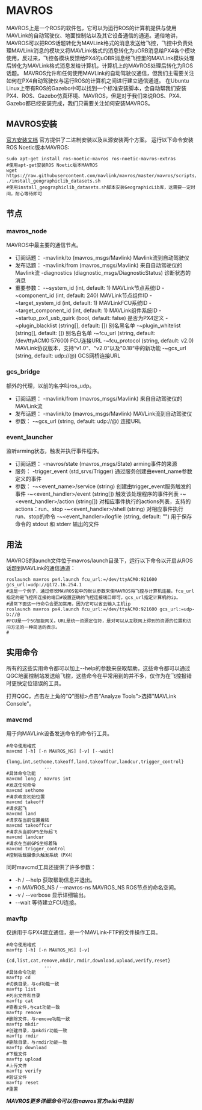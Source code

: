 # MAVROS
MAVROS上是一个ROS的软件包，它可以为运行ROS的计算机提供与使用MAVLink的自动驾驶仪、地面控制站以及其它设备通信的通道。通俗地讲，MAVROS可以把ROS话题转化为MAVLink格式的消息发送给飞控，飞控中负责处理MAVLink消息的模块又将MAVLink格式的消息转化为uORB消息给PX4各个模块使用，反过来，飞控各模块反馈给PX4的uOBR消息经飞控里的MAVLink模块处理后转化为MAVLink格式消息发给计算机，计算机上的MAVROS处理后转化为ROS话题。
MAVROS允许和任何使用MAVLink的自动驾驶仪通信，但我们主需要关注如何在PX4自动驾驶仪与运行ROS的计算机之间进行建立通信通道。
在Ubuntu Linux上带有ROS的Gazebo中可以找到一个标准安装脚本，会自动帮我们安装PX4、ROS、Gazebo仿真环境、MAVROS，但是对于我们来说ROS、PX4、Gazebo都已经安装完成，我们只需要关注如何安装MAVROS。
## MAVROS安装
[官方安装文档](https://github.com/mavlink/mavros/blob/master/mavros/README.md#installation)
官方提供了二进制安装以及从源安装两个方案。
运行以下命令安装ROS Noetic版本MAVROS:
```shell
sudo apt-get install ros-noetic-mavros ros-noetic-mavros-extras
#使用apt-get安装ROS Noetic版本MAVROS
wget https://raw.githubusercontent.com/mavlink/mavros/master/mavros/scripts/install_geographiclib_datasets.sh
./install_geographiclib_datasets.sh
#使用install_geographiclib_datasets.sh脚本安装GeographicLib库，这需要一定时间，耐心等待即可
```
## 节点
### mavros_node
MAVROS中最主要的通信节点。
* 订阅话题：
-mavlink/to (mavros_msgs/Mavlink) Mavlink流到自动驾驶仪
* 发布话题：
-mavlink/from (mavros_msgs/Mavlink) 来自自动驾驶仪的Mavlink流
-diagnostics (diagnostic_msgs/DiagnosticStatus) 诊断状态的消息
* 重要参数：
-~system_id (int, default: 1) MAVLink节点系统ID
-~component_id (int, default: 240) MAVLink节点组件ID
-~target_system_id (int, default: 1) MAVLinkFCU系统ID
-~target_component_id (int, default: 1) MAVLink组件系统ID
-~startup_px4_usb_quirk (bool, default: false) 是否为PX4定义
-~plugin_blacklist (string[], default: []) 别名黑名单
-~plugin_whitelist (string[], default: []) 别名白名单
-~fcu_url (string, default: /dev/ttyACM0:57600) FCU连接URL
-~fcu_protocol (string, default: v2.0) MAVLink协议版本，支持“v1.0"、"v2.0"以及"0.18“中的新功能
-~gcs_url (string, default: udp://@) GCS网桥连接URL
### gcs_bridge
额外的代理，以前的名字叫ros_udp。
* 订阅话题：
-mavlink/from (mavros_msgs/Mavlink) 来自自动驾驶仪的MAVLink流
* 发布话题：
-mavlink/to (mavros_msgs/Mavlink) MAVLink流到自动驾驶仪
* 参数：
-~gcs_url (string, default: udp://@) 连接URL
### event_launcher
监听arming状态，触发并执行事件程序。
* 订阅话题：
-mavros/state (mavros_msgs/State) arming事件的来源
* 服务：
-trigger_event (std_srvs/Trigger) 通过服务创建由event_name参数定义的事件
* 参数：
-~<event_name>/service (string) 创建由trigger_event服务触发的事件
-~<event_handler>/event (string[]) 触发该处理程序的事件列表
-~<event_handler>/action (string[]) 对相应事件执行的actions列表，支持的actions：run、stop
-~<event_handler>/shell (string) 对相应事件执行run、stop的命令
-~<event_handler>/logfile (string, default: "") 用于保存命令的 stdout 和 stderr 输出的文件

## 用法
MAVROS的launch文件位于mavros/launch目录下，运行以下命令以开启从ROS话题到MAVLink的通信通道：
```shell
roslaunch mavros px4.launch fcu_url:=/dev/ttyACM0:921600 gcs_url:=udp://@172.16.254.1
#这是一个例子，通过修改MAVROS包中的默认参数来使MAVROS将飞控与计算机连接。fcu_url指定的是飞控所连接的端口#设置正确的飞控连接端口即可。gcs_url指定计算机的ip。
#通常下面这一行命令会更加常用，因为它可以省去输入主机ip
roslaunch mavros px4.launch fcu_url:=/dev/ttyACM0:921600 gcs_url:=udp-b://@
#FCU是一个5G智能网关。URL是统一资源定位符，是对可以从互联网上得到的资源的位置和访问方法的一种简洁的表示。
#
```

## 实用命令
所有的这些实用命令都可以加上--help的参数来获取帮助，这些命令都可以通过QGC地面控制站发送给飞控，这些命令在平常用到的并不多，仅作为在飞控报错时更快定位错误的工具。

打开QGC，点击左上角的“Q”图标>点击“Analyze Tools”>选择"MAVLink Console"。

### mavcmd
用于向MAVLink设备发送命令的命令行工具。
```shell
#命令使用格式
mavcmd [-h] [-n MAVROS_NS] [-v] [--wait]
              {long,int,sethome,takeoff,land,takeoffcur,landcur,trigger_control}
              ...
#具体命令功能              
mavcmd long / mavros int
#发送任何命令
mavcmd sethome
#请求改变初始位置
mavcmd takeoff
#请求起飞
mavcmd land
#请求在当前位置着陆
mavcmd takeoffcur
#请求从当前GPS坐标起飞
mavcmd landcur
#请求在当前GPS坐标着陆
mavcmd trigger_control
#控制板载摄像头触发系统（PX4）
```
同时mavcmd工具还提供了许多参数：
* -h / --help
获取帮助信息并退出。
* -n MAVROS_NS / --mavros-ns MAVROS_NS
ROS节点的命名空间。
* -v / --verbose
 显示详细输出。
* --wait
 等待建立FCU连接。
### mavftp
仅适用于与PX4建立通信，是一个MAVLink-FTP的文件操作工具。
```shell
#命令使用格式
mavftp [-h] [-n MAVROS_NS] [-v]
              {cd,list,cat,remove,mkdir,rmdir,download,upload,verify,reset}
              ...
#具体命令功能
mavftp cd 
#切换目录，与cd功能一致
mavftp list
#列出文件和目录
mavftp cat
#查看文件,与cat功能一致
mavftp remove
#删除文件，与remove功能一致
mavftp mkdir
#创建目录，与mkdir功能一致
mavftp rmdir
#删除目录，与rmdir功能一致
mavftp download
#下载文件
mavftp upload
#上传文件
mavftp verify
#验证文件
mavftp reset
#重置
```
***MAVROS更多详细命令可以在mavros官方wiki中找到***
              

